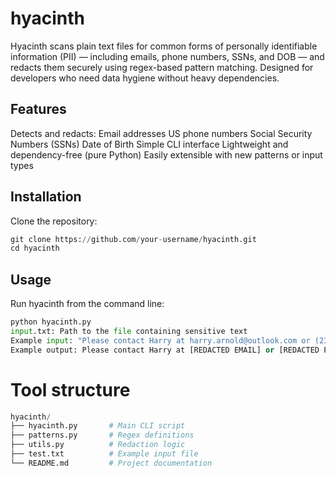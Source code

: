 # hyacinth
Hyacinth scans plain text files for common forms of personally identifiable information (PII) — including emails, phone numbers, SSNs, and DOB — and redacts them securely using regex-based pattern matching. Designed for developers who need data hygiene without heavy dependencies.

## Features
Detects and redacts:
    Email addresses
    US phone numbers
    Social Security Numbers (SSNs)
    Date of Birth
    Simple CLI interface
    Lightweight and dependency-free (pure Python)
    Easily extensible with new patterns or input types

## Installation
Clone the repository:
```python
git clone https://github.com/your-username/hyacinth.git
cd hyacinth
```
## Usage
Run hyacinth from the command line:
```python
python hyacinth.py
input.txt: Path to the file containing sensitive text
Example input: "Please contact Harry at harry.arnold@outlook.com or (232) 786-9982. His SSN is 321-09-3219 & his birthday is 03-21-1980. Thanks!"
Example output: Please contact Harry at [REDACTED EMAIL] or [REDACTED PHONE]. His SSN is [REDACTED SSN] & his birthday is [REDACTED DOB]. Thanks!
```

# Tool structure
```python
hyacinth/
├── hyacinth.py       # Main CLI script
├── patterns.py       # Regex definitions
├── utils.py          # Redaction logic
├── test.txt          # Example input file
└── README.md         # Project documentation
```
